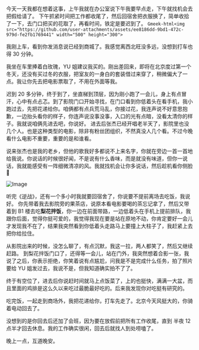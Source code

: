 今天一天我都在想着这事，上午我就在办公室说下午我要早点走，下午就找机会去把假给请了。
下午抓紧时间把工作都收尾了，然后回宿舍把衣服换了，简单收拾了一下，去门口把买的花取了，再看时间，铁定是要迟到了。
`Gmeek-html<img src="https://github.com/user-attachments/assets/ee8186dd-9bd1-472c-979d-fe2fb1769441" width="500" height="300">`



我刚上车，看到你发消息说已经到商城了。我感觉离西北旺没多远，没想到打车也得 30 分钟。

我坐在车里捧着白玫瑰，YU 姐建议我买的。刚出差回来，即将在北京度过第一个冬天，还没有买过冬的衣服，把室友的一身白的套装借过来穿了，稍微偏大了一点。我让你先去把电影票取了，不用在外面等我。

迟到 20 多分钟，终于到了，坐直梯到顶层，因为刚小跑了一会儿，身上有点冒汗，心中有点忐忑。到了影院门口开始寻找，在门口看到你低着头在看手机，我小跑过去，先把花递给你。咱俩都有点兵荒马乱，你接过花，我连声说不好意思抱歉，一边抬头看你的样子，你连声说没事没事，入口的光有点暗，没看太清你的样子。我就说咱俩先进去吧，你说好。
进去后张杰已经开唱老半天了，影院里也没几个人。也是这种类型的电影，除非有粉丝团组织，不然真没人几个看。不过今晚看什么电影不重要，重要的是和谁看。

说来张杰也是我的老乡，但他的歌我好多都说不上来名字，你就在旁边一首一首地给我说。你说话的时候很好闻，不是说有什么香味，而是就没有味道，但你一说话，我就能感受有一阵细微清凉的风。我就找机会让你多说话，然后趁机看你侧脸🤣

![Image](https://github.com/user-attachments/assets/f2512b31-1622-498e-bbb6-985e728633c4)

听完《逆战》，还有一个多小时我就要回宿舍了，你说要不提前离场去吃饭，我说好。
你先带着我去影院旁的果茶店，说原本看电影要喝的茶忘记拿了，然后又带着到 B1 楼去吃**梨花拌饭**，你一边在前面带路，一边低着头在手机上提前排队，我跟你后面，觉得你挺可爱的，我觉得我现在要是站在原地不动，你肯定要好一会儿才发现我不在了，结果我突然看到你低着头走路马上要撞上大柱子了，我赶紧上去把你给拉住。

从影院出来的时候，没怎么聊了，有点沉默，我这一拉，两人都笑了，然后又继续赶路。
到梨花拌饭门口了，还得等一会儿，站在门外，我突然想着合影一张，我说了之后，你表示拒绝，你笑着说有点尴尬，问我是不是完成什么任务，拍了照片要给 YU 姐发过去，我说不是，但我知道确实拍不了了。

终于有空位了，进去后你说赶时间就马上点饭菜了，上的也挺快，满满一大盆，而且里面的鸡排是这么久以来吃过最脆最好吃的。后来我发现你对吃挺有研究的。

吃完饭，一起走到商场外，我把花递给你，打车先走了。北京今天风挺大的，你骑着电动回去了。

没想到的是你回去后还加了会班，因为要在放假前把所有工作收尾，直到 半夜 12 点半才回去休息。我的工作确实很闲，回去后就找人到处唠嗑了。

晚上一点，互道晚安。


